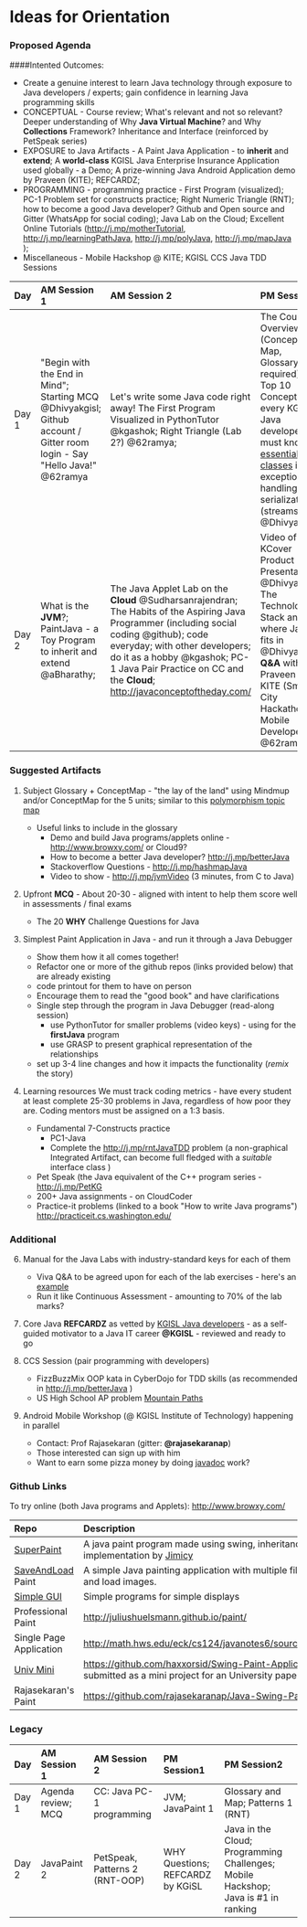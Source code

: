 # Ideas for Orientation

### Proposed Agenda 

####Intented Outcomes: 
 - Create a genuine interest to learn Java technology through exposure to Java developers / experts; gain confidence in learning Java programming skills
 - CONCEPTUAL - Course review; What's relevant and not so relevant? Deeper understanding of Why **Java Virtual Machine**? and Why **Collections** Framework? Inheritance and Interface (reinforced by PetSpeak series) 
 - EXPOSURE to Java Artifacts -  A Paint Java Application - to **inherit** and **extend**; A **world-class** KGISL Java Enterprise Insurance Application used globally  - a Demo; A prize-winning Java Android Application demo by Praveen (KITE); REFCARDZ; 
 - PROGRAMMING - programming practice - First Program (visualized); PC-1 Problem set for constructs practice; Right Numeric Triangle (RNT); how to become a good Java developer? Github and Open source and Gitter (WhatsApp for social coding); Java Lab on the Cloud; Excellent Online Tutorials  (http://j.mp/motherTutorial, http://j.mp/learningPathJava, http://j.mp/polyJava, http://j.mp/mapJava );
 -  Miscellaneous - Mobile Hackshop @ KITE; KGISL CCS Java TDD Sessions


|Day   | AM Session 1 | AM Session 2 | PM Session1 | PM Session2| 
|:-----|:-------------|:-------------|:-----------|:----------|
|Day 1 |"Begin with the End in Mind"; Starting MCQ @Dhivyakgisl; Github account / Gitter room login - Say "Hello Java!" @62ramya |Let's write some Java code right away! The First Program Visualized in PythonTutor @kgashok; Right Triangle (Lab 2?) @62ramya;| The Course Overview - (Concept Map, Glossary required); Top 10 Concepts that every KGISL Java developer must know; [essential classes](https://docs.oracle.com/javase/tutorial/essential/index.html) i.e. exception handling and serialization (streams) @Dhivyakgisl | The REFCARDZ handout @Dhivyakgisl; The **PetSpeak** Series of CC challenges @rajasekaranap;  |
|Day 2|What is the **JVM**?; PaintJava - a Toy Program to inherit and extend @aBharathy; | The Java Applet Lab on the **Cloud** @Sudharsanrajendran; The Habits of the Aspiring Java Programmer (including social coding @github); code everyday; with other developers; do it as a hobby @kgashok; PC-1 Java Pair Practice on CC and the **Cloud**; http://javaconceptoftheday.com/ | Video of KCover Product Presentation @Dhivyakgisl; The Technology Stack and where Java fits in @Dhivyakgisl; **Q&A** with Praveen of KITE (Smart City Hackathon Mobile Developer ) @62ramya;|  Ending **MCQ** @Dhivyakgisl; Enrolment for Java Mobile HackShop / Java KGISL CCS Sessions @62ramya; Discussions |


### Suggested Artifacts
1. Subject Glossary + ConceptMap  - "the lay of the land" using Mindmup and/or ConceptMap for the 5 units; similar to this [polymorphism topic map]
	- Useful links to include in the glossary 
		- Demo and build Java programs/applets online - http://www.browxy.com/ or Cloud9? 
		- How to become a better Java developer? http://j.mp/betterJava
		- Stackoverflow Questions - http://j.mp/hashmapJava
		- Video to show - http://j.mp/jvmVideo (3 minutes, from C to Java) 

2. Upfront **MCQ** - About 20-30 - aligned with intent to help them score well in assessments / final exams 
	- The 20 **WHY** Challenge Questions for Java 

3. Simplest Paint Application in Java - and run it through a Java Debugger
	- Show them how it all comes together!
    - Refactor one or more of the github repos (links provided below) that are already existing 
    - code printout for them to have on person 
    - Encourage them to read the "good book" and have clarifications
    - Single step through the program in Java Debugger (read-along session)
		- use PythonTutor for smaller problems (video keys) - using for the **firstJava** program
		- use GRASP to present graphical representation of the relationships
    - set up 3-4 line changes and how it impacts the functionality (_remix_ the story)

6. Learning resources 
We must track coding metrics - have every student at least complete 25-30 problems in Java, regardless of how poor they are. Coding mentors must be assigned on a 1:3 basis. 
	- Fundamental 7-Constructs practice 
		- PC1-Java 
		- Complete the http://j.mp/rntJavaTDD problem (a non-graphical Integrated Artifact, can become full fledged with a *suitable* interface class )
	- Pet Speak (the Java equivalent of the C++ program series - http://j.mp/PetKG
	- 200+ Java assignments - on CloudCoder
	- Practice-it problems (linked to a book "How to write Java programs") http://practiceit.cs.washington.edu/

### Additional
6. Manual for the Java Labs with industry-standard keys for each of them 
	- Viva Q&A to be agreed upon for each of the lab exercises - here's an [example](https://rawgit.com/kgashok/orientations/master/javaLab/CarTruckProblem.png)
	- Run it like Continuous Assessment - amounting to 70% of the lab marks? 

5. Core Java **REFCARDZ** as vetted by [KGISL Java developers] - as a self-guided motivator to a Java IT career **@KGISL** - reviewed and ready to go 

7. CCS Session (pair programming with developers)
	- FizzBuzzMix OOP kata in CyberDojo for TDD skills (as recommended in http://j.mp/betterJava ) 
	- US High School AP problem [Mountain Paths](http://nifty.stanford.edu/2016/franke-mountain-paths/assignmentSheets/Nifty_MountainPaths_FullAssignment.pdf)

8. Android Mobile Workshop (@ KGISL Institute of Technology) happening in parallel
	- Contact: Prof Rajasekaran (gitter: **@rajasekaranap**) 
	- Those interested can sign up with him 
	- Want to earn some pizza money by doing [javadoc] work? 

### Github Links 

To try online (both Java programs and Applets): http://www.browxy.com/

|Repo | Description |
|:-----|:-------|
|[SuperPaint]| A java paint program made using swing, inheritance and implementation by [Jimicy](https://github.com/Jimicy)|
|[SaveAndLoad] Paint | A simple Java painting application with multiple files that can save and load images.|
|[Simple GUI] | Simple programs for simple displays |
|Professional Paint| http://juliushuelsmann.github.io/paint/ |
|Single Page Application| http://math.hws.edu/eck/cs124/javanotes6/source/SimplePaint.java |
|[Univ Mini] | https://github.com/haxxorsid/Swing-Paint-Application was submitted as a mini project for an University paper |
|Rajasekaran's Paint| https://github.com/rajasekaranap/Java-Swing-Paint | 

[//]: # (Links to various sites which are referred to in this file)

[polymorphism topic map]: (https://github.com/kgashok/orientations/blob/master/files/polymorphismMAP.pdf) 
[SuperPaint]: https://github.com/Jimicy/Java-SuperPaint-Application
[Simple GUI]: https://github.com/TheMrNormalGuy/Simple-GUI
[Univ Mini]: https://github.com/haxxorsid/Swing-Paint-Application
[SaveAndLoad]: https://github.com/dovgreenwood/Paint
[KGISL Java developers]: (https://github.com/kgashok/orientations/blob/master/files/Java_Kgisl.pdf)
[javadoc]: https://newcircle.com/bookshelf/java_fundamentals_tutorial/javadoc


### Legacy 
|Day   | AM Session 1 | AM Session 2 | PM Session1 | PM Session2| 
|:-----|:-------------|:-------------|:-----------|:----------|
|Day 1 |Agenda review; MCQ|CC: Java PC-1 programming|JVM; JavaPaint 1 |Glossary and Map; Patterns 1 (RNT)|
|Day 2 |JavaPaint 2 | PetSpeak, Patterns 2 (RNT-OOP)| WHY Questions; REFCARDZ by KGiSL| Java in the Cloud; Programming Challenges; Mobile Hackshop; Java is #1 in ranking|
